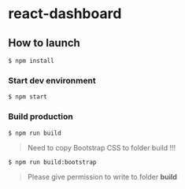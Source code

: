 # react-dashboard

## How to launch
```
$ npm install
```

### Start dev environment
```
$ npm start
```

### Build production
```
$ npm run build
```

> Need to copy Bootstrap CSS to folder build !!!
```
$ npm run build:bootstrap
```

> Please give permission to write to folder **build**

